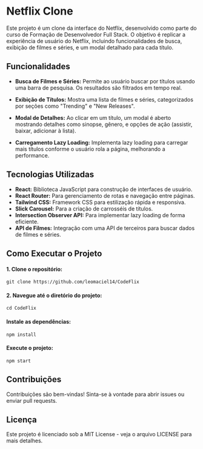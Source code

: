 # Netflix Clone

Este projeto é um clone da interface do Netflix, desenvolvido como parte do curso de Formação de Desenvolvedor Full Stack. O objetivo é replicar a experiência de usuário do Netflix, incluindo funcionalidades de busca, exibição de filmes e séries, e um modal detalhado para cada título.

## Funcionalidades
- **Busca de Filmes e Séries:** Permite ao usuário buscar por títulos usando uma barra de pesquisa. Os resultados são filtrados em tempo real.

- **Exibição de Títulos:** Mostra uma lista de filmes e séries, categorizados por seções como "Trending" e "New Releases".

- **Modal de Detalhes:** Ao clicar em um título, um modal é aberto mostrando detalhes como sinopse, gênero, e opções de ação (assistir, baixar, adicionar à lista).

- **Carregamento Lazy Loading:** Implementa lazy loading para carregar mais títulos conforme o usuário rola a página, melhorando a performance.

## Tecnologias Utilizadas
- **React:** Biblioteca JavaScript para construção de interfaces de usuário.
- **React Router:** Para gerenciamento de rotas e navegação entre páginas.
- **Tailwind CSS:** Framework CSS para estilização rápida e responsiva.
- **Slick Carousel:** Para a criação de carrosséis de títulos.
- **Intersection Observer API:** Para implementar lazy loading de forma eficiente.
- **API de Filmes:** Integração com uma API de terceiros para buscar dados de filmes e séries.

## Como Executar o Projeto
#### 1. Clone o repositório:
`git clone https://github.com/leomaciel14/CodeFlix`

#### **2. Navegue até o diretório do projeto:**

`cd CodeFlix`

#### **Instale as dependências:**
`npm install`

#### **Execute o projeto:**
`npm start`

## Contribuições
Contribuições são bem-vindas! Sinta-se à vontade para abrir issues ou enviar pull requests.

## Licença
Este projeto é licenciado sob a MIT License - veja o arquivo LICENSE para mais detalhes.